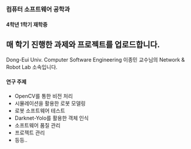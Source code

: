### 컴퓨터 소프트웨어 공학과
#### 4학년 1학기 재학중
매 학기 진행한 과제와 프로젝트를 업로드합니다.
---
Dong-Eui Univ. Computer Software Engineering
이종민 교수님의 Network & Robot Lab 소속입니다.

#### 연구 주제
- OpenCV를 통한 비전 처리
- 시뮬레이션을 활용한 로봇 모델링
- 로봇 소프트웨어 테스트
- Darknet-Yolo를 활용한 객체 인식
- 소프트웨어 품질 관리
- 프로젝트 관리
- 등등..
